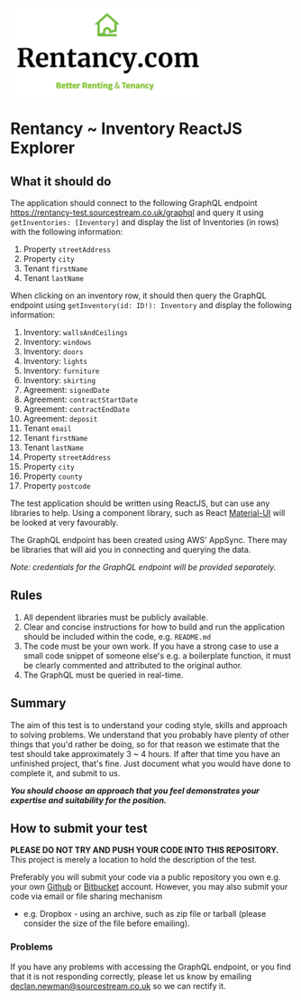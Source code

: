 ![Rentancy](assets/logo.png)
# Rentancy ~ Inventory ReactJS Explorer

## What it should do
The application should connect to the following GraphQL endpoint https://rentancy-test.sourcestream.co.uk/graphql and
query it using `getInventories: [Inventory]` and display the list of Inventories (in rows) with the following information:

1) Property `streetAddress`
1) Property `city`
1) Tenant   `firstName`
1) Tenant   `lastName`

When clicking on an inventory row, it should then query the GraphQL endpoint using `getInventory(id: ID!): Inventory` 
and display the following information:

1) Inventory: `wallsAndCeilings` 
1) Inventory: `windows` 
1) Inventory: `doors` 
1) Inventory: `lights` 
1) Inventory: `furniture` 
1) Inventory: `skirting` 
1) Agreement: `signedDate`
1) Agreement: `contractStartDate`
1) Agreement: `contractEndDate`
1) Agreement: `deposit`
1) Tenant   `email`
1) Tenant   `firstName`
1) Tenant   `lastName`
1) Property `streetAddress`
1) Property `city`
1) Property `county`
1) Property `postcode`

The test application should be written using ReactJS, but can use any libraries to help. Using a component library, 
such as React [Material-UI](https://material-ui.com/) will be looked at very favourably. 

The GraphQL endpoint has been created using AWS' AppSync. There may be libraries that will aid you in connecting and 
querying the data.

_Note: credentials for the GraphQL endpoint will be provided separately._

## Rules
 
 1) All dependent libraries must be publicly available. 
 1) Clear and concise instructions for how to build and run the application should be included within the code, e.g. `README.md`
 1) The code must be your own work. If you have a strong case to use a small code snippet of someone else's e.g. a
 boilerplate function, it must be clearly commented and attributed to the original author.
 1) The GraphQL must be queried in real-time. 

## Summary
The aim of this test is to understand your coding style, skills and approach to solving problems. We understand that you
probably have plenty of other things that you'd rather be doing, so for that reason we estimate that the test should
take approximately 3 ~ 4 hours. If after that time you have an unfinished project, that's fine. Just document what you
would have done to complete it, and submit to us.

**_You should choose an approach that you feel demonstrates your expertise and suitability for the position._**

## How to submit your test
**PLEASE DO NOT TRY AND PUSH YOUR CODE INTO THIS REPOSITORY.** This project is merely a location to hold the description
 of the test.

Preferably you will submit your code via a public repository you own e.g. your own [Github](https://github.com/) or 
[Bitbucket](https://bitbucket.org/) account. However, you may also submit your code via email or file sharing mechanism 
- e.g. Dropbox - using an archive, such as zip file or tarball (please consider the size of the file before emailing).

### Problems
If you have any problems with accessing the GraphQL endpoint, or you find that it is not responding correctly, please 
let us know by emailing [declan.newman@sourcestream.co.uk](mailto:declan.newman@sourcestream.co.uk) so we can rectify it. 
